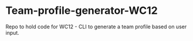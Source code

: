 # Team-profile-generator-WC12
Repo to hold code for WC12 - CLI to generate a team profile based on user input.
